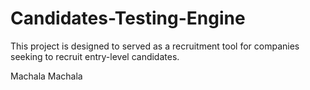 # Candidates-Testing-Engine
This project is designed to served as a recruitment tool for companies seeking to recruit entry-level candidates.

Machala Machala
